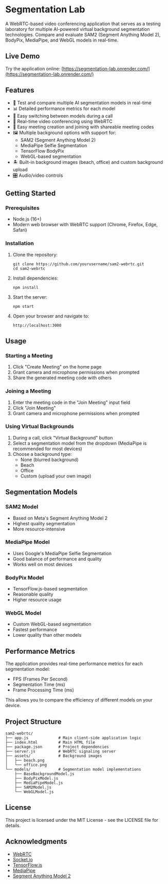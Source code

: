 # Segmentation Lab

A WebRTC-based video conferencing application that serves as a testing laboratory for multiple AI-powered virtual background segmentation technologies. Compare and evaluate SAM2 (Segment Anything Model 2), BodyPix, MediaPipe, and WebGL models in real-time.

## Live Demo

Try the application online: [https://segmentation-lab.onrender.com/](https://segmentation-lab.onrender.com/)

## Features

- 🧪 Test and compare multiple AI segmentation models in real-time
- 📊 Detailed performance metrics for each model
- 🔄 Easy switching between models during a call
- 🎥 Real-time video conferencing using WebRTC
- 🔗 Easy meeting creation and joining with shareable meeting codes
- 🖼️ Multiple background options with support for:
  - SAM2 (Segment Anything Model 2)
  - MediaPipe Selfie Segmentation
  - TensorFlow BodyPix
  - WebGL-based segmentation
- 🏝️ Built-in background images (beach, office) and custom background upload
- 🎛️ Audio/video controls

## Getting Started

### Prerequisites

- Node.js (16+)
- Modern web browser with WebRTC support (Chrome, Firefox, Edge, Safari)

### Installation

1. Clone the repository:
   ```
   git clone https://github.com/yourusername/sam2-webrtc.git
   cd sam2-webrtc
   ```

2. Install dependencies:
   ```
   npm install
   ```

3. Start the server:
   ```
   npm start
   ```

4. Open your browser and navigate to:
   ```
   http://localhost:3000
   ```

## Usage

### Starting a Meeting

1. Click "Create Meeting" on the home page
2. Grant camera and microphone permissions when prompted
3. Share the generated meeting code with others

### Joining a Meeting

1. Enter the meeting code in the "Join Meeting" input field
2. Click "Join Meeting"
3. Grant camera and microphone permissions when prompted

### Using Virtual Backgrounds

1. During a call, click "Virtual Background" button
2. Select a segmentation model from the dropdown (MediaPipe is recommended for most devices)
3. Choose a background type:
   - None (blurred background)
   - Beach
   - Office
   - Custom (upload your own image)

## Segmentation Models

### SAM2 Model
- Based on Meta's Segment Anything Model 2
- Highest quality segmentation
- More resource-intensive

### MediaPipe Model
- Uses Google's MediaPipe Selfie Segmentation
- Good balance of performance and quality
- Works well on most devices

### BodyPix Model
- TensorFlow.js-based segmentation
- Reasonable quality
- Higher resource usage

### WebGL Model
- Custom WebGL-based segmentation
- Fastest performance
- Lower quality than other models

## Performance Metrics

The application provides real-time performance metrics for each segmentation model:
- FPS (Frames Per Second)
- Segmentation Time (ms)
- Frame Processing Time (ms)

This allows you to compare the efficiency of different models on your device.

## Project Structure

```
sam2-webrtc/
├── app.js             # Main client-side application logic
├── index.html         # Main HTML file
├── package.json       # Project dependencies
├── server.js          # WebRTC signaling server
├── assets/            # Background images
│   ├── beach.png
│   └── office.png
└── models/            # Segmentation model implementations
    ├── BaseBackgroundModel.js
    ├── BodyPixModel.js
    ├── MediaPipeModel.js
    ├── SAM2Model.js
    └── WebGLModel.js
```

## License

This project is licensed under the MIT License - see the LICENSE file for details.

## Acknowledgments

- [WebRTC](https://webrtc.org/)
- [Socket.io](https://socket.io/)
- [TensorFlow.js](https://www.tensorflow.org/js)
- [MediaPipe](https://mediapipe.dev/)
- [Segment Anything Model 2](https://segment-anything.com/)